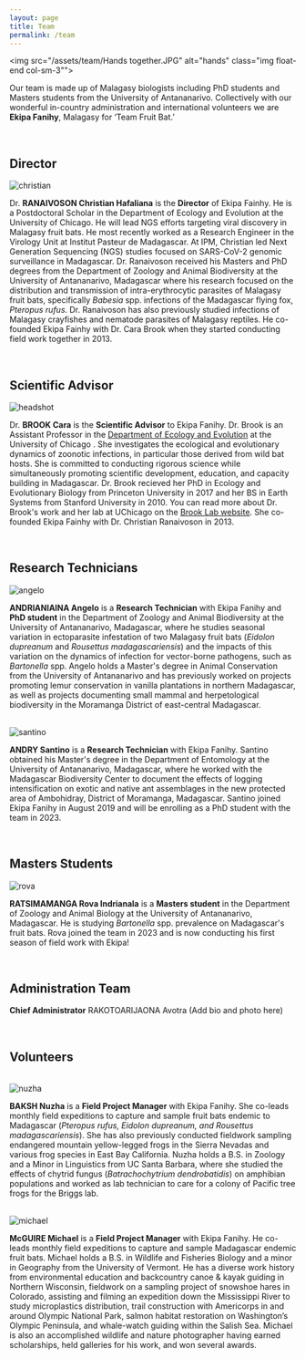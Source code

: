 ```yaml
---
layout: page
title: Team
permalink: /team
---
```

<img src="/assets/team/Hands together.JPG" alt="hands" class="img float-end col-sm-3"">

Our team is made up of Malagasy biologists including PhD students and Masters students from the University of Antananarivo. Collectively with our wonderful in-country administration and international volunteers we are **Ekipa Fanihy**, Malagasy for ‘Team Fruit Bat.’ 

<div style="clear:both;">&nbsp;</div>

<h2>Director</h2>
	
<img src="/assets/team/christian_ranaivoson.jpg" alt="christian" class="img-thumbnail float-start col-md-3" />

Dr. **RANAIVOSON Christian Hafaliana** is the **Director** of Ekipa Fainhy. He is a Postdoctoral Scholar in the Department of Ecology and Evolution at the University of Chicago. He will lead NGS efforts targeting viral discovery in Malagasy fruit bats. He most recently worked as a Research Engineer in the Virology Unit at Institut Pasteur de Madagascar. At IPM, Christian led Next Generation Sequencing (NGS) studies focused on SARS-CoV-2 genomic surveillance in Madagascar. Dr. Ranaivoson received his Masters and PhD degrees from the Department of Zoology and Animal Biodiversity at the University of Antananarivo, Madagascar where his research focused on the distribution and transmission of intra-erythrocytic parasites of Malagasy fruit bats, specifically *Babesia* spp. infections of the Madagascar flying fox, *Pteropus rufus*. Dr. Ranaivoson has also previously studied infections of Malagasy crayfishes and nematode parasites of Malagasy reptiles. He co-founded Ekipa Fainhy with Dr. Cara Brook when they started conducting field work together in 2013.
  
<div style="clear:both;">&nbsp;</div>

<h2>Scientific Advisor</h2>

<img src="/assets/team/carabrook-headshot-2020.jpeg" alt="headshot" class="img-thumbnail float-start col-md-3" />

Dr. **BROOK Cara** is the **Scientific Advisor** to Ekipa Fanihy. Dr. Brook is an Assistant Professor in the [Department of Ecology and Evolution](https://ecologyandevolution.uchicago.edu/) at the University of Chicago . She investigates the ecological and evolutionary dynamics of zoonotic infections, in particular those derived from wild bat hosts. She is committed to conducting rigorous science while simultaneously promoting scientific development, education, and capacity building in Madagascar. Dr. Brook recieved her PhD in Ecology and Evolutionary Biology from Princeton University in 2017 and her BS in Earth Systems from Stanford University in 2010. You can read more about Dr. Brook's work and her lab at UChicago on the [Brook Lab website](https://www.brooklab.org). She co-founded Ekipa Fainhy with Dr. Christian Ranaivoson in 2013.

<div style="clear:both;">&nbsp;</div>

<h2>Research Technicians</h2>

<img src="/assets/team/angelo_andrianiaina.jpg" alt="angelo" class="img-thumbnail float-start col-md-3" />

**ANDRIANIAINA Angelo** is a **Research Technician** with Ekipa Fanihy and **PhD student** in the Department of Zoology and Animal Biodiversity at the University of Antananarivo, Madagascar, where he studies seasonal variation in ectoparasite infestation of two Malagasy fruit bats (*Eidolon dupreanum* and *Rousettus madagascariensis*) and the impacts of this variation on the dynamics of infection for vector-borne pathogens, such as *Bartonella* spp. Angelo holds a Master's degree in Animal Conservation from the University of Antananarivo and has previously worked on projects promoting lemur conservation in vanilla plantations in northern Madagascar, as well as projects documenting small mammal and herpetological biodiversity in the Moramanga District of east-central Madagascar.

<div style="clear:both;">&nbsp;</div>

<img src="/assets/team/santino_andry.jpg" alt="santino" class="img-thumbnail float-start col-md-3" />

**ANDRY Santino** is a **Research Technician** with Ekipa Fanihy. Santino obtained his Master's degree in the Department of Entomology at the University of Antananarivo, Madagascar, where he worked with the Madagascar Biodiversity Center to document the effects of logging intensification on exotic and native ant assemblages in the new protected area of Ambohidray, District of Moramanga, Madagascar. Santino joined Ekipa Fanihy in August 2019 and will be enrolling as a PhD student with the team in 2023.

<div style="clear:both;">&nbsp;</div>

<h2>Masters Students</h2>

<img src="/assets/team/rova_indrianala_ratsimamanga .jpg" alt="rova" class="img-thumbnail float-start col-md-3" />

**RATSIMAMANGA Rova Indrianala** is a **Masters student** in the Department of Zoology and Animal Biology at the University of Antananarivo, Madagascar. He is studying *Bartonella* spp. prevalence on Madagascar's fruit bats. Rova joined the team in 2023 and is now conducting his first season of field work with Ekipa!  

<div style="clear:both;">&nbsp;</div>

<h2>Administration Team</h2>

**Chief Administrator** RAKOTOARIJAONA Avotra (Add bio and photo here)

<div style="clear:both;">&nbsp;</div>

<h2>Volunteers</h2>

<div style="clear:both;">&nbsp;</div>

<img src="/assets/team/nuzha_baksh.jpg" alt="nuzha" class="img-thumbnail float-start col-md-3" />

**BAKSH Nuzha** is a **Field Project Manager** with Ekipa Fanihy. She co-leads monthly field expeditions to capture and sample fruit bats endemic to Madagascar (<i>Pteropus rufus, Eidolon dupreanum, and Rousettus madagascariensis</i>). She has also previously conducted fieldwork sampling endangered mountain yellow-legged frogs in the Sierra Nevadas and various frog species in East Bay California. Nuzha holds a B.S. in Zoology and a Minor in Linguistics from UC Santa Barbara, where she studied the effects of chytrid fungus (*Batrachochytrium dendrobatidis*) on amphibian populations and worked as lab technician to care for a colony of Pacific tree frogs for the Briggs lab.

<div style="clear:both;">&nbsp;</div>

<img src="/assets/team/michael_mcguire.jpg" alt="michael" class="img-thumbnail float-start col-md-3" />

**McGUIRE Michael** is a **Field Project Manager** with Ekipa Fanihy. He co-leads monthly field expeditions to capture and sample Madagascar endemic fruit bats. Michael holds a B.S. in Wildlife and Fisheries Biology and a minor in Geography from the University of Vermont. He has a diverse work history from environmental education and backcountry canoe & kayak guiding in Northern Wisconsin, fieldwork on a sampling project of snowshoe hares in Colorado, assisting and filming an expedition down the Mississippi River to study microplastics distribution, trail construction with Americorps in and around Olympic National Park, salmon habitat restoration on Washington’s Olympic Peninsula, and whale-watch guiding within the Salish Sea. Michael is also an accomplished wildlife and nature photographer having earned scholarships, held galleries for his work, and won several awards.

